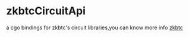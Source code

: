 # zkbtcCircuitApi
a cgo bindings for zkbtc's circuit libraries,you can know more info [zkbtc](https://www.zkbtc.money/#/)

